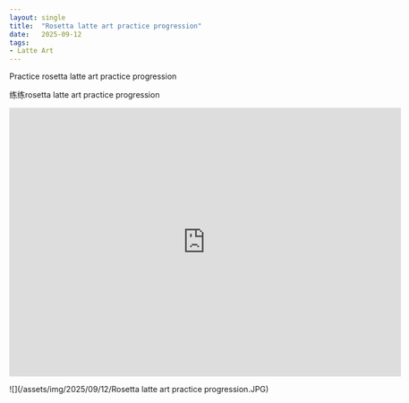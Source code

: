 ```yaml
---
layout: single
title:  "Rosetta latte art practice progression"
date:   2025-09-12
tags:
- Latte Art
---
```


Practice rosetta latte art practice progression

练练rosetta latte art practice progression

<div class="embed-container">
  <iframe
      src="https://www.youtube.com/embed/FTHz_ZjECDc"
      width="700"
      height="480"
      frameborder="0"
      allowfullscreen="true">
  </iframe>
</div>

![](/assets/img/2025/09/12/Rosetta latte art practice progression.JPG)
